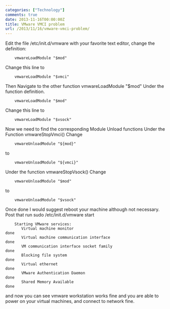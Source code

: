 ```yaml
---
categories: ["Technology"]
comments: true
date: 2013-11-16T00:00:00Z
title: VMware VMCI problem
url: /2013/11/16/vmware-vmci-problem/
---
```


Edit the file /etc/init.d/vmware with your favorite text editor, change the definition:

```
	vmwareLoadModule "$mod"
```

Change this line to 

```
	vmwareLoadModule "$vmci"
```

Then Navigate to the other function  vmwareLoadModule "$mod" Under the function definition.

```
	vmwareLoadModule "$mod"
```

Change this line to 

```
	vmwareLoadModule "$vsock"
```

Now we need to find the corresponding Module Unload functions Under the Function vmwareStopVmci()
Change  

```
	vmwareUnloadModule "${mod}" 
```

to 

```
	vmwareUnloadModule "${vmci}"
```

Under the function vmwareStopVsock() Change

```
	vmwareUnloadModule "$mod"  
```

to 

```
	vmwareUnloadModule "$vsock"
```

Once done I would suggest reboot your machine although not necessary.    
Post that run  sudo /etc/init.d/vmware start     

```
	Starting VMware services:
	   Virtual machine monitor                                             done
	   Virtual machine communication interface                             done
	   VM communication interface socket family                            done
	   Blocking file system                                                done
	   Virtual ethernet                                                    done
	   VMware Authentication Daemon                                        done
	   Shared Memory Available                                             done
```

and now you can see vmware workstation works fine and you are able to power on your virtual machines, and connect to network fine.    
